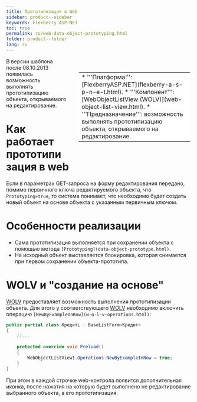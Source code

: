 ```yaml
---
title: Прототипизация в Web
sidebar: product--sidebar
keywords: Flexberry ASP-NET
toc: true
permalink: ru/web-data-object-prototyping.html
folder: product--folder
lang: ru
---
```


<div style="margin:5px; padding-left:28px; float:right; width:60%; outline:1px solid white;">
<br>
<table border="0" width="100%" bgcolor="#6495ED">
<tbody><tr><td bgcolor="#FFFFFF">
* '''Платформа''': [FlexberryASP.NET](flexberry-a-s-p-n-e-t.html).
* '''Компонент''': [WebObjectListView (WOLV)](web-object-list-view.html).
* '''Предназначение''': возможность выполнять прототипизацию объекта, открываемого на редактирование.
</td>
</tr></tbody></table></a>
</div>


В версии шаблона после 08.10.2013 появилась возможность выполнять прототипизацию объекта, открываемого на редактирование.

# Как работает прототипизация в web
Если в параметрах GET-запроса на форму редактирования передано, помимо первичного ключа редактируемого объекта, что `Prototyping=true`, то система понимает, что необходимо будет создать новый объект на основе объекта с указанным первичным ключом.

# Особенности реализации
* Сама прототипизация выполняется при сохранении объекта с помощью метода `[Prototyping](data-object-prototype.html)`.
* На исходный объект выставляется блокировка, которая снимается при первом сохранении объекта-прототипа.

# WOLV и "создание на основе"
[WOLV](web-object-list-view.html) предоставляет возможность выполнения прототипизации объекта. Для этого у соответствующего [WOLV](web-object-list-view.html) необходимо включить операцию `[NewByExampleInRow](w-o-l-v-operations.html)`:
```cs
public partial class КредитL : BaseListForm<Кредит>
{
	//...
	
	protected override void Preload()
	{
		WebObjectListView1.Operations.NewByExampleInRow = true;
	}
}
```

При этом в каждой строчке web-контрола появится дополнительная иконка, после нажатия на которую будет выполнено не редактирование выбранного объекта, а его прототипизация.
